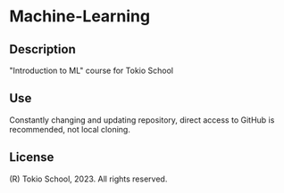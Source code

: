 # Machine-Learning

## Description
"Introduction to ML" course for Tokio School

## Use
Constantly changing and updating repository, direct access to GitHub is recommended, not local cloning.

## License
(R) Tokio School, 2023. All rights reserved.
